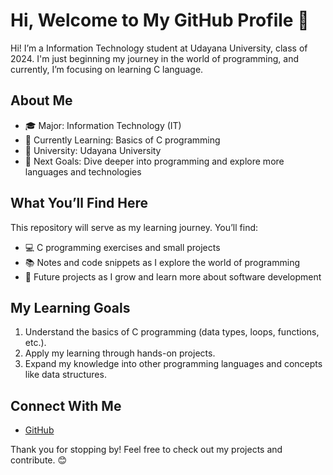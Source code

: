# Hi, Welcome to My GitHub Profile 👋
Hi! I’m a Information Technology student at Udayana University, class of 2024. I'm just beginning my journey in the world of programming, and currently, I’m focusing on learning C language.

## About Me
- 🎓 Major: Information Technology (IT)
- 🌱 Currently Learning: Basics of C programming
- 🏫 University: Udayana University
- 🎯 Next Goals: Dive deeper into programming and explore more languages and technologies
## What You’ll Find Here
This repository will serve as my learning journey. You’ll find:

- 💻 C programming exercises and small projects
- 📚 Notes and code snippets as I explore the world of programming
- 🎯 Future projects as I grow and learn more about software development
## My Learning Goals
1. Understand the basics of C programming (data types, loops, functions, etc.).
2. Apply my learning through hands-on projects.
3. Expand my knowledge into other programming languages and concepts like data structures.
## Connect With Me
- [GitHub](https://github.com/pramisaradiah)

Thank you for stopping by! Feel free to check out my projects and contribute. 😊
